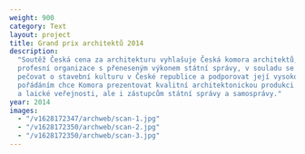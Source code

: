 ```yaml
---
weight: 900
category: Text
layout: project
title: Grand prix architektů 2014
description:
  "Soutěž Česká cena za architekturu vyhlašuje Česká komora architektů,
  profesní organizace s přeneseným výkonem státní správy, v souladu se svým posláním
  pečovat o stavební kulturu v České republice a podporovat její vysokou úroveň. Jejím
  pořádáním chce Komora prezentovat kvalitní architektonickou produkci nejen odborné
  a laické veřejnosti, ale i zástupcům státní správy a samosprávy."
year: 2014
images:
  - "/v1628172347/archweb/scan-1.jpg"
  - "/v1628172350/archweb/scan-2.jpg"
  - "/v1628172350/archweb/scan-3.jpg"
---
```

